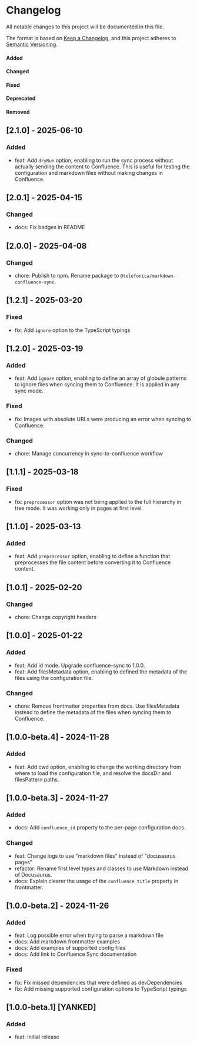 # Changelog

All notable changes to this project will be documented in this file.

The format is based on [Keep a Changelog](https://keepachangelog.com/en/1.0.0/),
and this project adheres to [Semantic Versioning](https://semver.org/spec/v2.0.0.html).

#### Added
#### Changed
#### Fixed
#### Deprecated
#### Removed

## [2.1.0] - 2025-06-10

### Added

* feat: Add `dryRun` option, enabling to run the sync process without actually sending the content to Confluence. This is useful for testing the configuration and markdown files without making changes in Confluence.

## [2.0.1] - 2025-04-15

### Changed

* docs: Fix badges in README

## [2.0.0] - 2025-04-08

### Changed

* chore: Publish to npm. Rename package to `@telefonica/markdown-confluence-sync`.

## [1.2.1] - 2025-03-20

### Fixed

* fix: Add `ignore` option to the TypeScript typings

## [1.2.0] - 2025-03-19

### Added

* feat: Add `ignore` option, enabling to define an array of globule patterns to ignore files when syncing them to Confluence. It is applied in any sync mode.

### Fixed

* fix: Images with absolute URLs were producing an error when syncing to Confluence.

### Changed

* chore: Manage concurrency in sync-to-confluence workflow

## [1.1.1] - 2025-03-18

### Fixed

* fix: `preprocessor` option was not being applied to the full hierarchy in tree mode. It was working only in pages at first level.

## [1.1.0] - 2025-03-13

### Added

* feat: Add `preprocessor` option, enabling to define a function that preprocesses the file content before converting it to Confluence content.

## [1.0.1] - 2025-02-20

### Changed

* chore: Change copyright headers

## [1.0.0] - 2025-01-22

### Added

* feat: Add id mode. Upgrade confluence-sync to 1.0.0.
* feat: Add filesMetadata option, enabling to defined the metadata of the files using the configuration file.

### Changed

* chore: Remove frontmatter properties from docs. Use filesMetadata instead to define the metadata of the files when syncing them to Confluence.

## [1.0.0-beta.4] - 2024-11-28

### Added

* feat: Add cwd option, enabling to change the working directory from where to load the configuration file, and resolve the docsDir and filesPattern paths.


## [1.0.0-beta.3] - 2024-11-27

### Added

* docs: Add `confluence_id` property to the per-page configuration docs.

### Changed

* feat: Change logs to use "markdown files" instead of "docusaurus pages"
* refactor: Rename first level types and classes to use Markdown instead of Docusaurus.
* docs: Explain clearer the usage of the `confluence_title` property in frontmatter.


## [1.0.0-beta.2] - 2024-11-26

### Added

* feat: Log possible error when trying to parse a markdown file
* docs: Add markdown frontmatter examples
* docs: Add examples of supported config files
* docs: Add link to Confluence Sync documentation

### Fixed

* fix: Fix missed dependencies that were defined as devDependencies
* fix: Add missing supported configuration options to TypeScript typings

## [1.0.0-beta.1] [YANKED]

### Added

* feat: Initial release
